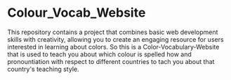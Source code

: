 # Colour_Vocab_Website

This repository contains a project that combines basic web development skills with creativity, allowing you to create an engaging resource for users interested in learning about colors.
So this is a Color-Vocabulary-Website that is used to teach you about which colour is spelled how and pronountiation with respect to different countries to tach you about that country's teaching style.
